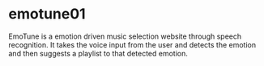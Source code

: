 # emotune01
EmoTune is a emotion driven music selection website through speech recognition. It takes the voice input from the user and detects the emotion and then suggests a playlist to that detected emotion. 
